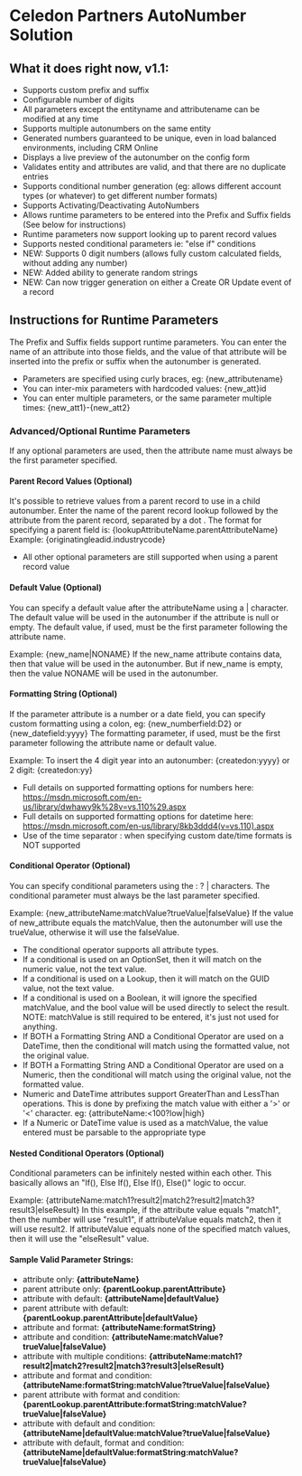 # Celedon Partners AutoNumber Solution

## What it does right now, v1.1:
* Supports custom prefix and suffix
* Configurable number of digits
* All parameters except the entityname and attributename can be modified at any time
* Supports multiple autonumbers on the same entity
* Generated numbers guaranteed to be unique, even in load balanced environments, including CRM Online
* Displays a live preview of the autonumber on the config form
* Validates entity and attributes are valid, and that there are no duplicate entries
* Supports conditional number generation (eg: allows different account types (or whatever) to get different number formats)
* Supports Activating/Deactivating AutoNumbers
* Allows runtime parameters to be entered into the Prefix and Suffix fields (See below for instructions)
* Runtime parameters now support looking up to parent record values
* Supports nested conditional parameters ie: "else if" conditions
* NEW: Supports 0 digit numbers (allows fully custom calculated fields, without adding any number)
* NEW: Added ability to generate random strings
* NEW: Can now trigger generation on either a Create OR Update event of a record

## Instructions for Runtime Parameters
The Prefix and Suffix fields support runtime parameters.  You can enter the name of an attribute into those fields, and the value of that attribute will be inserted into the prefix or suffix when the autonumber is generated.

* Parameters are specified using curly braces, eg: {new_attributename}
* You can inter-mix parameters with hardcoded values: {new_att}id
* You can enter multiple parameters, or the same parameter multiple times: {new_att1}-{new_att2}

### Advanced/Optional Runtime Parameters
If any optional parameters are used, then the attribute name must always be the first parameter specified.

#### Parent Record Values (Optional)
It's possible to retrieve values from a parent record to use in a child autonumber.
Enter the name of the parent record lookup followed by the attribute from the parent record, separated by a dot .
The format for specifying a parent field is: {lookupAttributeName.parentAttributeName}
Example: {originatingleadid.industrycode}

* All other optional parameters are still supported when using a parent record value

#### Default Value (Optional)
You can specify a default value after the attributeName using a | character.  The default value will be used in the autonumber if the attribute is null or empty.
The default value, if used, must be the first parameter following the attribute name.

Example: {new_name|NONAME}
If the new_name attribute contains data, then that value will be used in the autonumber.  But if new_name is empty, then the value NONAME will be used in the autonumber.

#### Formatting String (Optional)
If the parameter attribute is a number or a date field, you can specify custom formatting using a colon, eg: {new_numberfield:D2} or {new_datefield:yyyy}
The formatting parameter, if used, must be the first parameter following the attribute name or default value.

Example: To insert the 4 digit year into an autonumber: {createdon:yyyy} or 2 digit: {createdon:yy}

* Full details on supported formatting options for numbers here: https://msdn.microsoft.com/en-us/library/dwhawy9k%28v=vs.110%29.aspx
* Full details on supported formatting options for datetime here: https://msdn.microsoft.com/en-us/library/8kb3ddd4(v=vs.110).aspx
* Use of the time separator : when specifying custom date/time formats is NOT supported

#### Conditional Operator (Optional)
You can specify conditional parameters using the : ? | characters.
The conditional parameter must always be the last parameter specified.

Example: {new_attributeName:matchValue?trueValue|falseValue}
If the value of new_attribute equals the matchValue, then the autonumber will use the trueValue, otherwise it will use the falseValue.

* The conditional operator supports all attribute types.
* If a conditional is used on an OptionSet, then it will match on the numeric value, not the text value.
* If a conditional is used on a Lookup, then it will match on the GUID value, not the text value.
* If a conditional is used on a Boolean, it will ignore the specified matchValue, and the bool value will be used directly to select the result.  NOTE: matchValue is still required to be entered, it's just not used for anything.
* If BOTH a Formatting String AND a Conditional Operator are used on a DateTime, then the conditional will match using the formatted value, not the original value.
* If BOTH a Formatting String AND a Conditional Operator are used on a Numeric, then the conditional will match using the original value, not the formatted value.
* Numeric and DateTime attributes support GreaterThan and LessThan operations.  This is done by prefixing the match value with either a '>' or '<' character. eg: {attributeName:<100?low|high}
* If a Numeric or DateTime value is used as a matchValue, the value entered must be parsable to the appropriate type

#### Nested Conditional Operators (Optional)
Conditional parameters can be infinitely nested within each other.  This basically allows an "If(), Else If(), Else If(), Else()" logic to occur.

Example: {attributeName:match1?result2|match2?result2|match3?result3|elseResult}
In this example, if the attribute value equals "match1", then the number will use "result1", if attributeValue equals match2, then it will use result2.  If attributeValue equals none of the specified match values, then it will use the "elseResult" value.

#### Sample Valid Parameter Strings:

* attribute only: **{attributeName}**
* parent attribute only: **{parentLookup.parentAttribute}**
* attribute with default: **{attributeName|defaultValue}**
* parent attribute with default: **{parentLookup.parentAttribute|defaultValue}**
* attribute and format: **{attributeName:formatString}**
* attribute and condition: **{attributeName:matchValue?trueValue|falseValue}**
* attribute with multiple conditions: **{attributeName:match1?result2|match2?result2|match3?result3|elseResult}**
* attribute and format and condition: **{attributeName:formatString:matchValue?trueValue|falseValue}**
* parent attribute with format and condition: **{parentLookup.parentAttribute:formatString:matchValue?trueValue|falseValue}**
* attribute with default and condition: **{attributeName|defaultValue:matchValue?trueValue|falseValue}**
* attribute with default, format and condition: **{attributeName|defaultValue:formatString:matchValue?trueValue|falseValue}**
